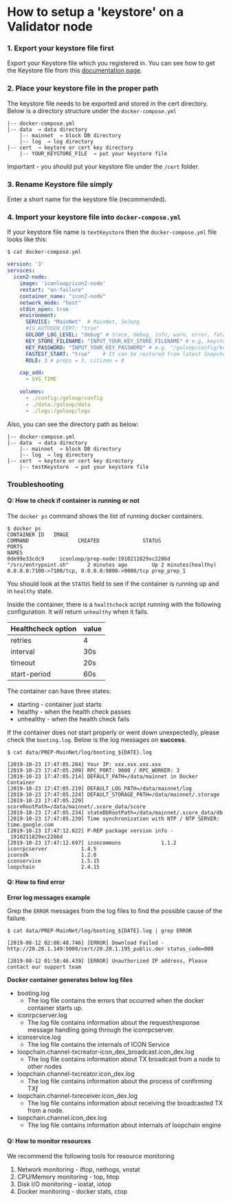 # How to setup a 'keystore' on a Validator node



### 1. Export your keystore file first

Export your Keystore file which you registered in. You can see how to get the Keystore file from this [documentation page](../../../getting-started/how-to-create-an-icon-account.md).

### 2. Place your keystore file in the proper path

The keystore file needs to be exported and stored in the cert directory. Below is a directory structure under the `docker-compose.yml`

```
|-- docker-compose.yml   
|-- data  → data directory            
    |-- mainnet  → block DB directory 
    |-- log  → log directory
|-- cert  → keytore or cert key directory
    |-- YOUR_KEYSTORE_FILE  → put your keystore file
```

Important - you should put your keystore file under the `/cert` folder.

### 3. Rename Keystore file simply

Enter a short name for the keystore file (recommended).

### 4. Import your keystore file into `docker-compose.yml`

If your keystore file name is `textKeystore` then the `docker-compose.yml` file looks like this:

`$ cat docker-compose.yml`

```yaml
version: '3'
services:
  icon2-node:
    image: 'iconloop/icon2-node'
    restart: "on-failure"
    container_name: "icon2-node"
    network_mode: "host"
    stdin_open: true
    environment:
      SERVICE: "MainNet"  # MainNet, SeJong
      #IS_AUTOGEN_CERT: "true"
      GOLOOP_LOG_LEVEL: "debug" # trace, debug, info, warn, error, fatal, panic
      KEY_STORE_FILENAME: "INPUT_YOUR_KEY_STORE_FILENAME" # e.g. keystore.json read a config/keystore.json
      KEY_PASSWORD: "INPUT_YOUR_KEY_PASSWORD" # e.g. "/goloop/config/keystore.json" read a "config/keystore.json" of host machine
      FASTEST_START: "true"    # It can be restored from latest Snapshot DB.
      ROLE: 3 # preps = 3, citizen = 0

    cap_add:
      - SYS_TIME

    volumes:
      - ./config:/goloop/config
      - ./data:/goloop/data
      - ./logs:/goloop/logs
```

Also, you can see the directory path as below:

```
|-- docker-compose.yml   
|-- data  → data directory            
    |-- mainnet  → block DB directory 
    |-- log  → log directory
|-- cert  → keytore or cert key directory
    |-- testKeystore  → put your keystore file
```

### Troubleshooting

#### Q: How to check if container is running or not

The `docker ps` command shows the list of running docker containers.

```
$ docker ps
CONTAINER ID   IMAGE                                                          COMMAND                CREATED              STATUS                          PORTS                                                                 NAMES
0de99e33cdc9     iconloop/prep-node:1910211829xc2286d    "/src/entrypoint.sh"      2 minutes ago        Up 2 minutes(healthy)    0.0.0.0:7100->7100/tcp, 0.0.0.0:9000->9000/tcp prep_prep_1
```

You should look at the `STATUS` field to see if the container is running up and in `healthy` state.

Inside the container, there is a `healthcheck` script running with the following configuration. It will return `unhealthy` when it fails.

| Healthcheck option | value |
| ------------------ | ----- |
| retries            | 4     |
| interval           | 30s   |
| timeout            | 20s   |
| start-period       | 60s   |

The container can have three states:

* starting - container just starts
* healthy - when the health check passes
* unhealthy - when the health check fails

If the container does not start properly or went down unexpectedly, please check the `booting.log`. Below is the log messages on **success**.

```
$ cat data/PREP-MainNet/log/booting_${DATE}.log 

[2019-10-23 17:47:05.204] Your IP: xxx.xxx.xxx.xxx
[2019-10-23 17:47:05.209] RPC_PORT: 9000 / RPC_WORKER: 3
[2019-10-23 17:47:05.214] DEFAULT_PATH=/data/mainnet in Docker Container
[2019-10-23 17:47:05.219] DEFAULT_LOG_PATH=/data/mainnet/log
[2019-10-23 17:47:05.224] DEFAULT_STORAGE_PATH=/data/mainnet/.storage
[2019-10-23 17:47:05.229] scoreRootPath=/data/mainnet/.score_data/score
[2019-10-23 17:47:05.234] stateDbRootPath=/data/mainnet/.score_data/db
[2019-10-23 17:47:05.239] Time synchronization with NTP / NTP SERVER: time.google.com
[2019-10-23 17:47:12.022] P-REP package version info - _1910211829xc2286d
[2019-10-23 17:47:12.697] iconcommons             1.1.2
iconrpcserver           1.4.5
iconsdk                 1.2.0
iconservice             1.5.15
loopchain               2.4.15
```

#### Q: How to find error

**Error log messages example**

Grep the `ERROR` messages from the log files to find the possible cause of the failure.

```
$ cat data/PREP-MainNet/log/booting_${DATE}.log | grep ERROR

[2019-08-12 02:08:48.746] [ERROR] Download Failed - http://20.20.1.149:5000/cert/20.20.1.195_public.der status_code=000

[2019-08-12 01:58:46.439] [ERROR] Unauthorized IP address, Please contact our support team
```

**Docker container generates below log files**

* booting.log
  * The log file contains the errors that occurred when the docker container starts up.
* iconrpcserver.log
  * The log file contains information about the request/response message handling going through the iconrpcserver.
* iconservice.log
  * The log file contains the internals of ICON Service
* loopchain.channel-txcreator-icon\_dex\_broadcast.icon\_dex.log
  * The log file contains information about TX broadcast from a node to other nodes
* loopchain.channel-txcreator.icon\_dex.log
  * The log file contains information about the process of confirming TXƒ
* loopchain.channel-txreceiver.icon\_dex.log
  * The log file contains information about receiving the broadcasted TX from a node.
* loopchain.channel.icon\_dex.log
  * The log file contains information about internals of loopchain engine

#### Q: How to monitor **resources**

We recommend the following tools for resource monitoring

1. Network monitoring - iftop, nethogs, vnstat
2. CPU/Memory monitoring - top, htop
3. Disk I/O monitoring - iostat, iotop
4. Docker monitoring - docker stats, ctop
